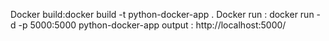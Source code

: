Docker build:docker build -t python-docker-app .
Docker run : docker run -d -p 5000:5000 python-docker-app
output : http://localhost:5000/
